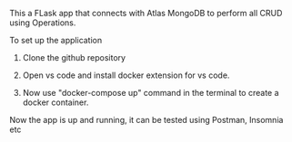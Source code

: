This a FLask app that connects with Atlas MongoDB to perform all CRUD using Operations.

To set up the application

1) Clone the github repository

2) Open vs code and install docker extension for vs code.

3) Now use "docker-compose up" command in the terminal to create a docker container.

Now the app is up and running, it can be tested using Postman, Insomnia etc

